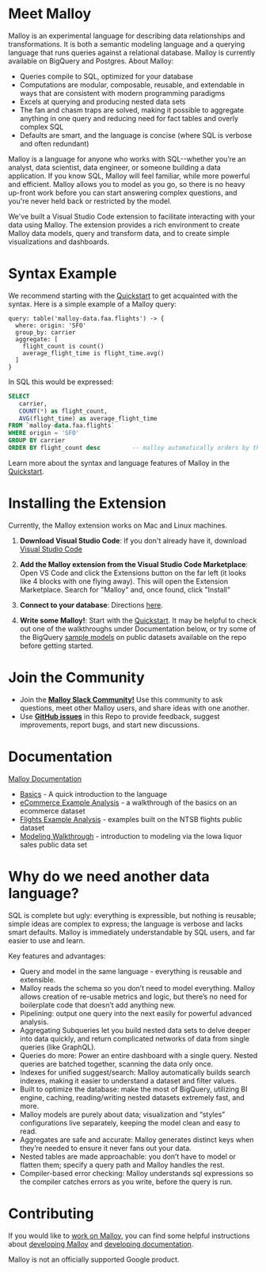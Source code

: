 # Meet Malloy

Malloy is an experimental language for describing data relationships and transformations. It is both a semantic modeling language and a querying language that runs queries against a relational database. Malloy is currently available on BigQuery and Postgres. About Malloy:

- Queries compile to SQL, optimized for your database
- Computations are modular, composable, reusable, and extendable in ways that are consistent with modern programming paradigms
- Excels at querying and producing nested data sets
- The fan and chasm traps are solved, making it possible to aggregate anything in one query and reducing need for fact tables and overly complex SQL
- Defaults are smart, and the language is concise (where SQL is verbose and often redundant)

Malloy is a language for anyone who works with SQL--whether you’re an analyst, data scientist, data engineer, or someone building a data application. If you know SQL, Malloy will feel familiar, while more powerful and efficient. Malloy allows you to model as you go, so there is no heavy up-front work before you can start answering complex questions, and you're never held back or restricted by the model.

We've built a Visual Studio Code extension to facilitate interacting with your data using Malloy. The extension provides a rich environment to create Malloy data models, query and transform data, and to create simple visualizations and dashboards.

# Syntax Example
We recommend starting with the [Quickstart](https://looker-open-source.github.io/malloy/documentation/language/basic.html) to get acquainted with the syntax. Here is a simple example of a Malloy query:

```malloy
query: table('malloy-data.faa.flights') -> {
  where: origin: 'SFO'
  group_by: carrier
  aggregate: [
    flight_count is count()
    average_flight_time is flight_time.avg()
  ]
}
```

In SQL this would be expressed:
```sql
SELECT
   carrier,
   COUNT(*) as flight_count,
   AVG(flight_time) as average_flight_time
FROM `malloy-data.faa.flights`
WHERE origin = 'SFO'
GROUP BY carrier
ORDER BY flight_count desc         -- malloy automatically orders by the first aggregate
```


Learn more about the syntax and language features of Malloy in the [Quickstart](https://looker-open-source.github.io/malloy/documentation/language/basic.html).



# Installing the Extension

Currently, the Malloy extension works on Mac and Linux machines.

1. **Download Visual Studio Code**: If you don't already have it, download [Visual Studio Code](https://code.visualstudio.com/)

2. **Add the Malloy extension from the Visual Studio Code Marketplace**: Open VS Code and click the Extensions button on the far left (it looks like 4 blocks with one flying away). This will open the Extension Marketplace. Search for "Malloy" and, once found, click "Install"

3. **Connect to your database**: Directions [here](connection_instructions.md).

4. **Write some Malloy!**: Start with the [Quickstart](https://looker-open-source.github.io/malloy/documentation/language/basic.html). It may be helpful to check out one of the walkthroughs under Documentation below, or try some of the BigQuery [sample models](https://github.com/looker-open-source/malloy/tree/main/samples) on public datasets available on the repo before getting started.

# Join the Community

- Join the [**Malloy Slack Community!**](https://join.slack.com/t/malloy-community/shared_invite/zt-upi18gic-W2saeFu~VfaVM1~HIerJ7w) Use this community to ask questions, meet other Malloy users, and share ideas with one another.
- Use [**GitHub issues**](https://github.com/looker-open-source/malloy/issues) in this Repo to provide feedback, suggest improvements, report bugs, and start new discussions.

# Documentation

[Malloy Documentation](https://looker-open-source.github.io/malloy/)

- [Basics](https://looker-open-source.github.io/malloy/documentation/language/basic.html) - A quick introduction to the language
- [eCommerce Example Analysis](https://looker-open-source.github.io/malloy/documentation/examples/ecommerce.html) - a walkthrough of the basics on an ecommerce dataset
- [Flights Example Analysis](https://looker-open-source.github.io/malloy/documentation/examples/faa.html) - examples built on the NTSB flights public dataset
- [Modeling Walkthrough](https://looker-open-source.github.io/malloy/documentation/examples/iowa/iowa.html) - introduction to modeling via the Iowa liquor sales public data set

# Why do we need another data language?

SQL is complete but ugly: everything is expressible, but nothing is reusable; simple ideas are complex to express; the language is verbose and lacks smart defaults. Malloy is immediately understandable by SQL users, and far easier to use and learn.

Key features and advantages:

- Query and model in the same language - everything is reusable and extensible.
- Malloy reads the schema so you don’t need to model everything. Malloy allows creation of re-usable metrics and logic, but there’s no need for boilerplate code that doesn’t add anything new.
- Pipelining: output one query into the next easily for powerful advanced analysis.
- Aggregating Subqueries let you build nested data sets to delve deeper into data quickly, and return complicated networks of data from single queries (like GraphQL).
- Queries do more: Power an entire dashboard with a single query. Nested queries are batched together, scanning the data only once.
- Indexes for unified suggest/search: Malloy automatically builds search indexes, making it easier to understand a dataset and filter values.
- Built to optimize the database: make the most of BigQuery, utilizing BI engine, caching, reading/writing nested datasets extremely fast, and more.
- Malloy models are purely about data; visualization and “styles” configurations live separately, keeping the model clean and easy to read.
- Aggregates are safe and accurate: Malloy generates distinct keys when they’re needed to ensure it never fans out your data.
- Nested tables are made approachable: you don’t have to model or flatten them; specify a query path and Malloy handles the rest.
- Compiler-based error checking: Malloy understands sql expressions so the compiler catches errors as you write, before the query is run.

# Contributing

If you would like to [work on Malloy](CONTRIBUTING.md), you can find some helpful instructions about [developing Malloy](developing.md) and [developing documentation](documentation.md).

Malloy is not an officially supported Google product.
